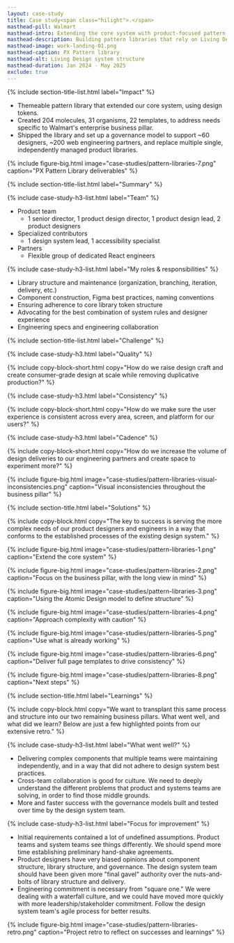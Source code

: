 ```yaml
---
layout: case-study
title: Case study<span class="hilight">.</span>
masthead-pill: Walmart
masthead-intro: Extending the core system with product-focused pattern libraries
masthead-description: Building pattern libraries that rely on Living Design foundations, and serve Walmart's core business pillars.
masthead-image: work-landing-01.png
masthead-caption: PX Pattern library
masthead-alt: Living Design system structure
masthead-duration: Jan 2024 - May 2025 
exclude: true
---
```


{% include section-title-list.html label="Impact" %}

- Themeable pattern library that extended our core system, using design tokens.
- Created 204 molecules, 31 organisms, 22 templates, to address needs specific to Walmart's enterprise business pillar.
- Shipped the library and set up a governance model to support ~60 designers, ~200 web engineering partners, and replace multiple single, independently managed product libraries.

{% include figure-big.html image="case-studies/pattern-libraries-7.png" caption="PX Pattern Library deliverables" %}

{% include section-title-list.html label="Summary" %}

{% include case-study-h3-list.html label="Team" %}

- Product team
	- 1 senior director, 1 product design director, 1 product design lead, 2 product designers
- Specialized contributors
	- 1 design system lead, 1 accessibility specialist
- Partners
	- Flexible group of dedicated React engineers

{% include case-study-h3-list.html label="My roles & responsibilities" %}

- Library structure and maintenance (organization, branching, iteration, delivery, etc.)
- Component construction, Figma best practices, naming conventions
- Ensuring adherence to core library token structure
- Advocating for the best combination of system rules and designer experience
- Engineering specs and engineering collaboration

{% include section-title-list.html label="Challenge" %}  

{% include case-study-h3.html label="Quality" %} 

{% include copy-block-short.html copy="How do we raise design craft and create consumer-grade design at scale while removing duplicative production?" %}

{% include case-study-h3.html label="Consistency" %} 

{% include copy-block-short.html copy="How do we make sure the user experience is consistent across every area, screen, and platform for our users?" %}

{% include case-study-h3.html label="Cadence" %} 

{% include copy-block-short.html copy="How do we increase the volume of design deliveries to our engineering partners and create space to experiment more?" %}

{% include figure-big.html image="case-studies/pattern-libraries-visual-inconsistencies.png" caption="Visual inconsistencies throughout the business pillar" %}

{% include section-title.html label="Solutions" %}

{% include copy-block.html copy="The key to success is serving the more complex needs of our product designers and engineers in a way that conforms to the established processes of the existing design system." %}

{% include figure-big.html image="case-studies/pattern-libraries-1.png" caption="Extend the core system" %}

{% include figure-big.html image="case-studies/pattern-libraries-2.png" caption="Focus on the business pillar, with the long view in mind" %}

{% include figure-big.html image="case-studies/pattern-libraries-3.png" caption="Using the Atomic Design model to define structure" %}

{% include figure-big.html image="case-studies/pattern-libraries-4.png" caption="Approach complexity with caution" %}

{% include figure-big.html image="case-studies/pattern-libraries-5.png" caption="Use what is already working" %}

{% include figure-big.html image="case-studies/pattern-libraries-6.png" caption="Deliver full page templates to drive consistency" %}

{% include figure-big.html image="case-studies/pattern-libraries-8.png" caption="Next steps" %}

{% include section-title.html label="Learnings" %}

{% include copy-block.html copy="We want to transplant this same process and structure into our two remaining business pillars. What went well, and what did we learn? Below are just a few highlighted points from our extensive retro." %}

{% include case-study-h3-list.html label="What went well?" %}

- Delivering complex components that multiple teams were maintaining independently, and in a way that did not adhere to design system best practices.
- Cross-team collaboration is good for culture. We need to deeply understand the different problems that product and systems teams are solving, in order to find those middle grounds.
- More and faster success with the governance models built and tested over time by the design system team.

{% include case-study-h3-list.html label="Focus for improvement" %}

- Initial requirements contained a lot of undefined assumptions. Product teams and system teams see things differently. We should spend more time establishing preliminary hand-shake agreements.
- Product designers have very biased opinions about component structure, library structure, and governance. The design system team should have been given more "final gavel" authority over the nuts-and-bolts of library structure and delivery.
- Engineering commitment is necessary from "square one." We were dealing with a waterfall culture, and we could have moved more quickly with more leadership/stakeholder commitment. Follow the design system team's agile process for better results.

{% include figure-big.html image="case-studies/pattern-libraries-retro.png" caption="Project retro to reflect on successes and learnings" %}